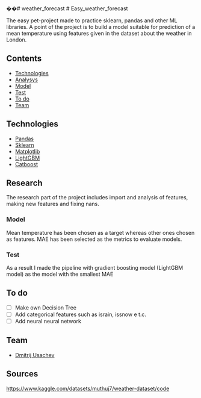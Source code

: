 ��#   w e a t h e r _ f o r e c a s t  
 # Easy_weather_forecast

The easy pet-project made to practice sklearn, pandas and other ML libraries.
A point of the project is to build a model suitable for prediction of a mean temperature using features given in the dataset about the weather in London.

## Contents
- [Technologies](#Technologies)
- [Analysys](#research)
- [Model](#model)
- [Test](#test)
- [To do](#to-do)
- [Team](#Team)

## Technologies
- [Pandas](https://pandas.pydata.org/)
- [Sklearn](https://scikit-learn.org/stable/)
- [Matplotlib](https://matplotlib.org/)
- [LightGBM](https://lightgbm.readthedocs.io/en/stable/)
- [Catboost](https://catboost.ai/)


## Research

The research part of the project includes import and analysis of
features, making new features and fixing nans.

### Model

Mean temperature has been chosen as a target whereas other ones chosen as features. MAE has been selected as the metrics to evaluate models.  

### Test

As a result I made the pipeline with gradient boosting model (LightGBM model) as the model with the smallest MAE

## To do
- [ ] Make own Decision Tree
- [ ] Add categorical features such as israin, issnow e t.c.
- [ ] Add neural neural network

## Team

- [Dmitrij Usachev](https//t.me/dmitrij_usachev)

## Sources

https://www.kaggle.com/datasets/muthuj7/weather-dataset/code
